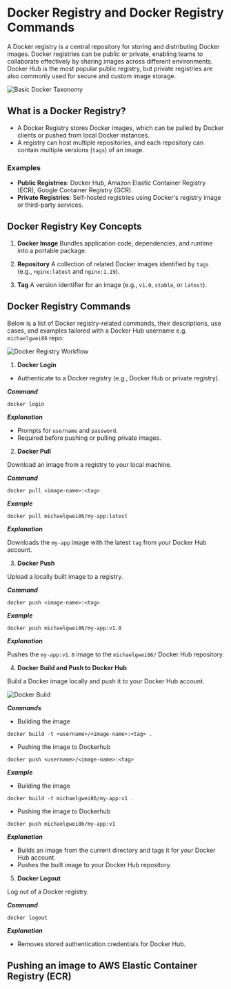 # Docker Registry and Docker Registry Commands
A Docker registry is a central repository for storing and distributing Docker images. Docker registries can be public or private, enabling teams to collaborate effectively by sharing images across different environments. Docker Hub is the most popular public registry, but private registries are also commonly used for secure and custom image storage.

![Basic Docker Taxonomy](https://learn.microsoft.com/en-us/dotnet/architecture/microservices/container-docker-introduction/media/docker-containers-images-registries/taxonomy-of-docker-terms-and-concepts.png)

## What is a Docker Registry?
- A Docker Registry stores Docker images, which can be pulled by Docker clients or pushed from local Docker instances.
- A registry can host multiple repositories, and each repository can contain multiple versions (`tags`) of an image.
### Examples
- **Public Registries**: Docker Hub, Amazon Elastic Container Registry (ECR), Google Container Registry (GCR).
- **Private Registries**: Self-hosted registries using Docker's registry image or third-party services.

## Docker Registry Key Concepts

1. **Docker Image**
Bundles application code, dependencies, and runtime into a portable package.

2. **Repository**
A collection of related Docker images identified by `tags` (e.g., `nginx:latest` and `nginx:1.19`).

3. **Tag**
A version identifier for an image (e.g., `v1.0`, `stable`, or `latest`).

## Docker Registry Commands
Below is a list of Docker registry-related commands, their descriptions, use cases, and examples tailored with a Docker Hub username e.g. `michaelgwei86` repo:


![Docker Registry Workflow](https://media.geeksforgeeks.org/wp-content/uploads/20240513153832/Docker-hub-registry-768.webp)

1. **Docker Login** 

- Authenticate to a Docker registry (e.g., Docker Hub or private registry).

***Command***
```
docker login 
```
***Explanation***

* Prompts for `username` and `password`.
* Required before pushing or pulling private images.

2. **Docker Pull**

Download an image from a registry to your local machine.

***Command***
```
docker pull <image-name>:<tag>
```
***Example***
```
docker pull michaelgwei86/my-app:latest
```

***Explanation***

Downloads the `my-app` image with the latest `tag` from your Docker Hub account.

3. **Docker Push**

Upload a locally built image to a registry.

***Command***
```
docker push <image-name>:<tag>
```
***Example***
```
docker push michaelgwei86/my-app:v1.0
```
***Explanation***

Pushes the `my-app:v1.0` image to the `michaelgwei86/` Docker Hub repository.


4. **Docker Build and Push to Docker Hub**

Build a Docker image locally and push it to your Docker Hub account.

![Docker Build](https://miro.medium.com/v2/resize:fit:1400/1*OTLU6kstNgX7o_yR7HQVdA.png)

***Commands***

- Building the image

```
docker build -t <username>/<image-name>:<tag> .
```

- Pushing the image to Dockerhub

```
docker push <username>/<image-name>:<tag>
```

***Example***

- Building the image
```
docker build -t michaelgwei86/my-app:v1 .
```

- Pushing the image to Dockerhub

```
docker push michaelgwei86/my-app:v1

```
***Explanation***

- Builds an image from the current directory and tags it for your Docker Hub account.
- Pushes the built image to your Docker Hub repository.

5. **Docker Logout**

Log out of a Docker registry.

***Command***
```
docker logout
```
***Explanation***

- Removes stored authentication credentials for Docker Hub.


## Pushing an image to AWS Elastic Container Registry (ECR)
